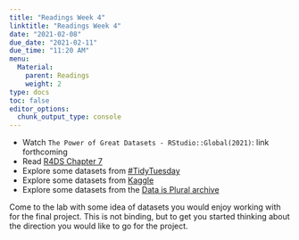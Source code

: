 ```yaml
---
title: "Readings Week 4"
linktitle: "Readings Week 4"
date: "2021-02-08"
due_date: "2021-02-11"
due_time: "11:20 AM"
menu:
  Material:
    parent: Readings
    weight: 2
type: docs
toc: false
editor_options: 
  chunk_output_type: console
---
```



* Watch `The Power of Great Datasets - RStudio::Global(2021)`:  link forthcoming 
* Read [R4DS Chapter 7](https://r4ds.had.co.nz/exploratory-data-analysis.html) 
* Explore some datasets from [#TidyTuesday](https://github.com/rfordatascience/tidytuesday#datasets)
* Explore some datasets from [Kaggle](https://www.kaggle.com/datasets)
* Explore some datasets from the [Data is Plural archive](https://dataset-finder.netlify.app/
)

Come to the lab with some idea of datasets you would enjoy working with for the final project. This is not binding, but to get you started thinking about the direction you would like to go for the project. 
